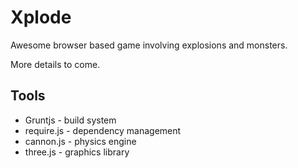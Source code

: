 # Xplode

Awesome browser based game involving explosions and monsters.

More details to come.

## Tools

* Gruntjs - build system
* require.js - dependency management
* cannon.js - physics engine
* three.js - graphics library